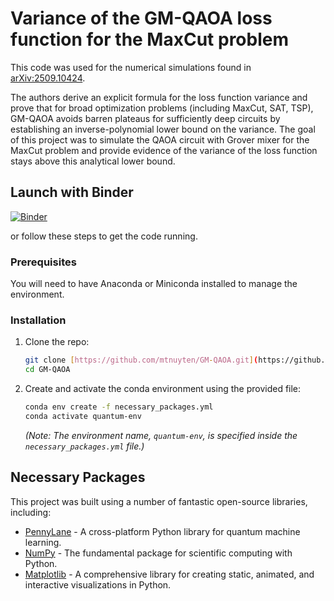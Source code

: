 # Variance of the GM-QAOA loss function for the MaxCut problem

This code was used for the numerical simulations found in [arXiv:2509.10424](https://arxiv.org/abs/2509.10424).

The authors derive an explicit formula for the loss function variance and prove that for broad optimization problems (including MaxCut, SAT, TSP), GM-QAOA avoids barren plateaus for sufficiently deep circuits by establishing an inverse-polynomial lower bound on the variance. The goal of this project was to simulate the QAOA circuit with Grover mixer for the MaxCut problem and provide evidence of the variance of the loss function stays above this analytical lower bound. 

## Launch with Binder
[![Binder](https://mybinder.org/badge_logo.svg)](https://mybinder.org/v2/gh/mtnuyten/GM-QAOA/HEAD?urlpath=%2Fdoc%2Ftree%2FNumerical+Simulations+for+MaxCut.ipynb)

or follow these steps to get the code running.
### Prerequisites
You will need to have Anaconda or Miniconda installed to manage the environment.

### Installation

1.  Clone the repo:
    ```sh
    git clone [https://github.com/mtnuyten/GM-QAOA.git](https://github.com/mtnuyten/GM-QAOA.git)
    cd GM-QAOA
    ```
2.  Create and activate the conda environment using the provided file:
    ```sh
    conda env create -f necessary_packages.yml
    conda activate quantum-env
    ```
    *(Note: The environment name, `quantum-env`, is specified inside the `necessary_packages.yml` file.)*

## Necessary Packages

This project was built using a number of fantastic open-source libraries, including:

* [PennyLane](https://pennylane.ai/) - A cross-platform Python library for quantum machine learning.
* [NumPy](https://numpy.org/) - The fundamental package for scientific computing with Python.
* [Matplotlib](https://matplotlib.org/) - A comprehensive library for creating static, animated, and interactive visualizations in Python.

